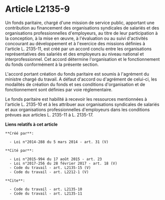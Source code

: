 # Article L2135-9

Un fonds paritaire, chargé d'une mission de service public, apportant une contribution au financement des organisations
syndicales de salariés et des organisations professionnelles d'employeurs, au titre de leur participation à la conception, à
la mise en œuvre, à l'évaluation ou au suivi d'activités concourant au développement et à l'exercice des missions définies à
l'article L. 2135-11, est créé par un accord conclu entre les organisations représentatives des salariés et des employeurs au
niveau national et interprofessionnel. Cet accord détermine l'organisation et le fonctionnement du fonds conformément à la
présente section. 

L'accord portant création du fonds paritaire est soumis à l'agrément du ministre chargé du travail. A défaut d'accord ou
d'agrément de celui-ci, les modalités de création du fonds et ses conditions d'organisation et de fonctionnement sont
définies par voie réglementaire. 

Le fonds paritaire est habilité à recevoir les ressources mentionnées à l'article L. 2135-10 et à les attribuer aux
organisations syndicales de salariés et aux organisations professionnelles d'employeurs dans les conditions prévues aux
articles L. 2135-11 à L. 2135-17.

**Liens relatifs à cet article**

	**Créé par**:

	  - Loi n°2014-288 du 5 mars 2014 - art. 31 (V)

	**Cité par**:

	  - Loi n°2015-994 du 17 août 2015 - art. 23
	  - Loi n°2017-256 du 28 février 2017 - art. 18 (V)
	  - Code du travail - art. L2135-15 (V)
	  - Code du travail - art. L2212-1 (V)

	**Cite**:

	  - Code du travail - art. L2135-10
	  - Code du travail - art. L2135-11
